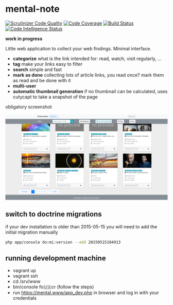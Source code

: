 mental-note
===========

[![Scrutinizer Code Quality](https://scrutinizer-ci.com/g/tolry/mental-note/badges/quality-score.png?b=master)](https://scrutinizer-ci.com/g/tolry/mental-note/?branch=master)
[![Code Coverage](https://scrutinizer-ci.com/g/tolry/mental-note/badges/coverage.png?b=master)](https://scrutinizer-ci.com/g/tolry/mental-note/?branch=master)
[![Build Status](https://scrutinizer-ci.com/g/tolry/mental-note/badges/build.png?b=master)](https://scrutinizer-ci.com/g/tolry/mental-note/build-status/master)
[![Code Intelligence Status](https://scrutinizer-ci.com/g/tolry/mental-note/badges/code-intelligence.svg?b=master)](https://scrutinizer-ci.com/code-intelligence)

**work in progress**

Little web application to collect your web findings. Minimal interface.

- **categorize** what is the link intended for: read, watch, visit regularly, ...
- **tag** make your links easy to filter
- **search** simple and fast
- **mark as done** collecting lots of article links, you read once? mark them as read and be done with it
- **multi-user**
- **automatic thumbnail generation** if no thumbnail can be calculated, uses cutycapt to take a snapshot of the page

obligatory screenshot

![](docs/main-interface.png)

switch to doctrine migrations
-----------------------------

if your dev installation is older than 2015-05-15 you will need to add the initial migration manually

``` bash
php app/console do:mi:version --add 20150515104913
```

running development machine
---------------------------
* vagrant up
* vagrant ssh
* cd /srv/www
* bin/console fo:us:cr (follow the steps)
* run https://mental.www/app_dev.php in browser and log in with your credentials